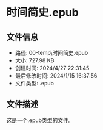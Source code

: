 ﻿# 时间简史.epub

## 文件信息
- 路径: 00-temp\时间简史.epub
- 大小: 727.98 KB
- 创建时间: 2024/4/27 22:31:45
- 最后修改时间: 2024/1/15 16:37:56
- 文件类型: .epub

## 文件描述
这是一个.epub类型的文件。

